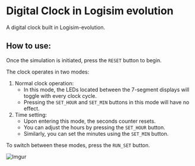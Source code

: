 # Digital Clock in Logisim evolution

A digital clock built in Logisim-evolution.

## How to use:
Once the simulation is initiated, press the `RESET` button to begin.

The clock operates in two modes:

1. Normal clock operation:
    * In this mode, the LEDs located between the 7-segment displays will toggle with every clock cycle.
    * Pressing the `SET_HOUR` and `SET_MIN` buttons in this mode will have no effect.
2. Time setting:
    * Upon entering this mode, the seconds counter resets.
    * You can adjust the hours by pressing the `SET_HOUR` button.
    * Similarly, you can set the minutes using the `SET_MIN` button.

To switch between these modes, press the `RUN_SET` button.

![Imgur](https://i.imgur.com/lNoIOCT.gif)
